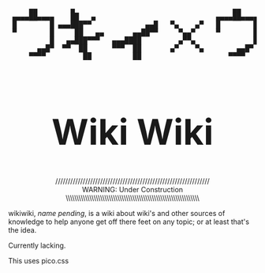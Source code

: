 <pre>
     ▄▄        ▄                                      ▄▄        ▄
 ▄▄▄▄██▄▄▄▄    ██   ▄                             ▄▄▄▄██▄▄▄▄    ██   ▄
 █        █ ▄▄▄███▀▀             ▄▄█   ▀▄    ▄▀   █        █ ▄▄▄███▀▀             ▄▄█
 ▀        █     ██   ▄▄       ▄▄██▀▀     ▀▄▄▀     ▀        █     ██   ▄▄       ▄▄██▀▀
          █   ▄▄███▀▀▀   ▄▄▄████         ▄▀▀▄              █   ▄▄███▀▀▀   ▄▄▄████
       ▄▄█▀  ▀▀  ██      ▀▀▀  ██       ▄▀    ▀▄        ▄▄█▀  ▀▀  ██      ▀▀▀  ██
     ▀▀▀▀         ██          ██                     ▀▀▀▀         ██          ██
</pre>


<h1 align="center" style="font-size:72px">Wiki Wiki</h1>
<p align="center">
//////////////////////////////////////////////////////////////<br>
WARNING: Under Construction<br>
\\\\\\\\\\\\\\\\\\\\\\\\\\\\\\\\\\\\\\\\\\\\\\\\\\\\\\\\\\\\\\
</p>


wikiwiki, <i>name pending</i>, is a wiki about wiki's and other sources of
knowledge to help anyone get off there feet on any topic; or at least that's the
idea.

Currently lacking.

This uses pico.css


<!--

- TODO: add these topics
how to use weird protocol firestick
best anime we recommend
how to use ntp
        common mistakes and fixes
        using the closes server dosent fix it
        arch + gentoo + other resources?
Curious Archive yt
-->
